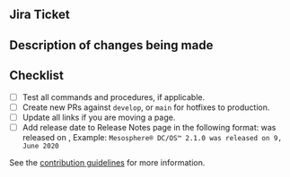 <!--
NOTE: You can preview the docs build using the following URL, adding the PR # where specified:
http://docs-d2iq-com-pr-<add_pr_##_here>.s3-website-us-west-2.amazonaws.com/
-->

## Jira Ticket

<!-- Before creating this pull request, make sure you have a separate ticket for the docs team to track their work. If you need assistance, ask in the #documentation Slack channel. -->

<!-- Link to JIRA ticket -->

## Description of changes being made

## Checklist

- [ ] Test all commands and procedures, if applicable.
- [ ] Create new PRs against `develop`, or `main` for hotfixes to production.
- [ ] Update all links if you are moving a page.
- [ ] Add release date to Release Notes page in the following format: <Package> was released on <Day>, <Month> <Year> Example: `Mesosphere® DC/OS™ 2.1.0 was released on 9, June 2020`

See the [contribution guidelines](https://github.com/mesosphere/dcos-docs-site/blob/main/CONTRIBUTING.md) for more information.
